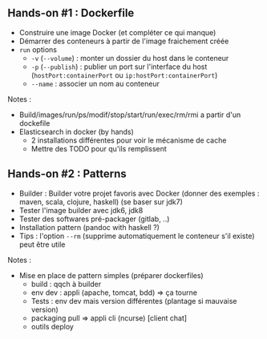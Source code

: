 ## Hands-on #1 : Dockerfile

- Construire une image Docker (et compléter ce qui manque)
- Démarrer des conteneurs à partir de l'image fraichement créée
- ``run`` options
    - ``-v`` (``--volume``) : monter un dossier du host dans le
      conteneur
    - ``-p`` (``--publish``) : publier un port sur l'interface du host
      (``hostPort:containerPort`` ou ``ip:hostPort:containerPort``)
    - ``--name`` : associer un nom au conteneur


Notes :
- Build/images/run/ps/modif/stop/start/run/exec/rm/rmi a partir d'un dockefile
- Elasticsearch in docker (by hands)
    - 2 installations différentes pour voir le mécanisme de cache
    - Mettre des TODO pour qu'ils remplissent



## Hands-on #2 : Patterns

- Builder : Builder votre projet favoris avec Docker (donner des
  exemples : maven, scala, clojure, haskell) (se baser sur jdk7)
- Tester l'image builder avec jdk6, jdk8
- Tester des softwares pré-packager (gitlab, ..)
- Installation pattern (pandoc with haskell ?)
- Tips : l'option ``--rm`` (supprime automatiquement le conteneur s'il
  existe) peut être utile


Notes :
- Mise en place de pattern simples (préparer dockerfiles)
    - build : qqch à builder
    - env dev : appli (apache, tomcat, bdd) => ça tourne
    - Tests : env dev mais version différentes (plantage si mauvaise version)
    - packaging pull => appli cli (ncurse) [client chat]
    - outils deploy
